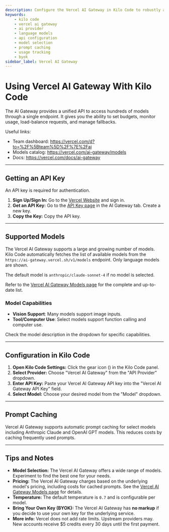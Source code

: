 ```yaml
---
description: Configure the Vercel AI Gateway in Kilo Code to robustly access 100+ language models from various providers through a centralized interface.
keywords:
    - kilo code
    - vercel ai gateway
    - ai provider
    - language models
    - api configuration
    - model selection
    - prompt caching
    - usage tracking
    - byok
sidebar_label: Vercel AI Gateway
---
```


# Using Vercel AI Gateway With Kilo Code

The AI Gateway provides a unified API to access hundreds of models through a single endpoint. It gives you the ability to set budgets, monitor usage, load-balance requests, and manage fallbacks.

Useful links:

- Team dashboard: https://vercel.com/d?to=%2F%5Bteam%5D%2F%7E%2Fai
- Models catalog: https://vercel.com/ai-gateway/models
- Docs: https://vercel.com/docs/ai-gateway

---

## Getting an API Key

An API key is required for authentication.

1.  **Sign Up/Sign In:** Go to the [Vercel Website](https://vercel.com/) and sign in.
2.  **Get an API Key:** Go to the [API Key page](https://vercel.com/d?to=%2F%5Bteam%5D%2F%7E%2Fai%2Fapi-keys&title=AI+Gateway+API+Key) in the AI Gateway tab. Create a new key.
3.  **Copy the Key:** Copy the API key.

---

## Supported Models

The Vercel AI Gateway supports a large and growing number of models. Kilo Code automatically fetches the list of available models from the `https://ai-gateway.vercel.sh/v1/models` endpoint. Only language models are shown.

The default model is `anthropic/claude-sonnet-4` if no model is selected.

Refer to the [Vercel AI Gateway Models page](https://vercel.com/ai-gateway/models) for the complete and up-to-date list.

### Model Capabilities

- **Vision Support**: Many models support image inputs.
- **Tool/Computer Use**: Select models support function calling and computer use.

Check the model description in the dropdown for specific capabilities.

---

## Configuration in Kilo Code

1.  **Open Kilo Code Settings:** Click the gear icon (<Codicon name="gear" />) in the Kilo Code panel.
2.  **Select Provider:** Choose "Vercel AI Gateway" from the "API Provider" dropdown.
3.  **Enter API Key:** Paste your Vercel AI Gateway API key into the "Vercel AI Gateway API Key" field.
4.  **Select Model:** Choose your desired model from the "Model" dropdown.

---

## Prompt Caching

Vercel AI Gateway supports automatic prompt caching for select models including Anthropic Claude and OpenAI GPT models. This reduces costs by caching frequently used prompts.

---

## Tips and Notes

- **Model Selection:** The Vercel AI Gateway offers a wide range of models. Experiment to find the best one for your needs.
- **Pricing:** The Vercel AI Gateway charges based on the underlying model's pricing, including costs for cached prompts. See the [Vercel AI Gateway Models page](https://vercel.com/ai-gateway/models) for details.
- **Temperature:** The default temperature is `0.7` and is configurable per model.
- **Bring Your Own Key (BYOK):** The Vercel AI Gateway has **no markup** if you decide to use your own key for the underlying service.
- **More info:** Vercel does not add rate limits. Upstream providers may. New accounts receive $5 credits every 30 days until the first payment.
